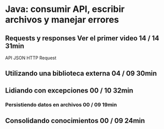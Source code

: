 # Java: consumir API, escribir archivos y manejar errores

## Requests y responses Ver el primer video    14 / 14    31min

API
JSON
HTTP Request

## Utilizando una biblioteca externa           04 / 09    30min
## Lidiando con excepciones                    00 / 10    32min
### Persistiendo datos en archivos             00 / 09    19min
## Consolidando conocimientos                  00 / 09    24min
